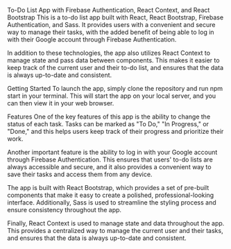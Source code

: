 To-Do List App with Firebase Authentication, React Context, and React Bootstrap This is a to-do list app built with React, React Bootstrap, Firebase Authentication, and Sass. It provides users with a convenient and secure way to manage their tasks, with the added benefit of being able to log in with their Google account through Firebase Authentication.

In addition to these technologies, the app also utilizes React Context to manage state and pass data between components. This makes it easier to keep track of the current user and their to-do list, and ensures that the data is always up-to-date and consistent.

Getting Started To launch the app, simply clone the repository and run npm start in your terminal. This will start the app on your local server, and you can then view it in your web browser.

Features One of the key features of this app is the ability to change the status of each task. Tasks can be marked as "To Do," "In Progress," or "Done," and this helps users keep track of their progress and prioritize their work.

Another important feature is the ability to log in with your Google account through Firebase Authentication. This ensures that users' to-do lists are always accessible and secure, and it also provides a convenient way to save their tasks and access them from any device.

The app is built with React Bootstrap, which provides a set of pre-built components that make it easy to create a polished, professional-looking interface. Additionally, Sass is used to streamline the styling process and ensure consistency throughout the app.

Finally, React Context is used to manage state and data throughout the app. This provides a centralized way to manage the current user and their tasks, and ensures that the data is always up-to-date and consistent.
